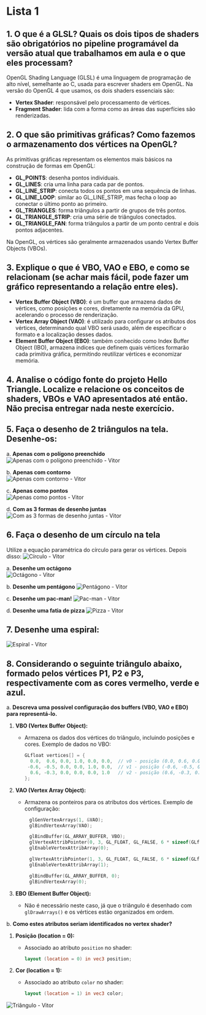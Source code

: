 # Lista 1

## 1. O que é a GLSL? Quais os dois tipos de shaders são obrigatórios no pipeline programável da versão atual que trabalhamos em aula e o que eles processam?

OpenGL Shading Language (GLSL) é uma linguagem de programação de alto nível, semelhante ao C, usada para escrever shaders em OpenGL. Na versão do OpenGL 4 que usamos, os dois shaders essenciais são:

- **Vertex Shader**: responsável pelo processamento de vértices.
- **Fragment Shader**: lida com a forma como as áreas das superfícies são renderizadas.

## 2. O que são primitivas gráficas? Como fazemos o armazenamento dos vértices na OpenGL?

As primitivas gráficas representam os elementos mais básicos na construção de formas em OpenGL:

- **GL_POINTS**: desenha pontos individuais.
- **GL_LINES**: cria uma linha para cada par de pontos.
- **GL_LINE_STRIP**: conecta todos os pontos em uma sequência de linhas.
- **GL_LINE_LOOP**: similar ao GL_LINE_STRIP, mas fecha o loop ao conectar o último ponto ao primeiro.
- **GL_TRIANGLES**: forma triângulos a partir de grupos de três pontos.
- **GL_TRIANGLE_STRIP**: cria uma série de triângulos conectados.
- **GL_TRIANGLE_FAN**: forma triângulos a partir de um ponto central e dois pontos adjacentes.

Na OpenGL, os vértices são geralmente armazenados usando Vertex Buffer Objects (VBOs).

## 3. Explique o que é VBO, VAO e EBO, e como se relacionam (se achar mais fácil, pode fazer um gráfico representando a relação entre eles).

- **Vertex Buffer Object (VBO)**: é um buffer que armazena dados de vértices, como posições e cores, diretamente na memória da GPU, acelerando o processo de renderização.
- **Vertex Array Object (VAO)**: é utilizado para configurar os atributos dos vértices, determinando qual VBO será usado, além de especificar o formato e a localização desses dados.
- **Element Buffer Object (EBO)**: também conhecido como Index Buffer Object (IBO), armazena índices que definem quais vértices formarão cada primitiva gráfica, permitindo reutilizar vértices e economizar memória.

## 4. Analise o código fonte do projeto Hello Triangle. Localize e relacione os conceitos de shaders, VBOs e VAO apresentados até então. Não precisa entregar nada neste exercício.

## 5. Faça o desenho de 2 triângulos na tela. Desenhe-os:

a. **Apenas com o polígono preenchido**
![Apenas com o polígono preenchido - Vitor](/Lista1/Lista1_5_Triangulo/Prints/5_a.png)

b. **Apenas com contorno**  
![Apenas com contorno - Vitor](/Lista1/Lista1_5_Triangulo/Prints/5_b.png)

c. **Apenas como pontos**  
![Apenas como pontos - Vitor](/Lista1/Lista1_5_Triangulo/Prints/5_c.png)

d. **Com as 3 formas de desenho juntas**
![Com as 3 formas de desenho juntas - Vitor](/Lista1/Lista1_5_Triangulo/Prints/5_d.png)

## 6. Faça o desenho de um círculo na tela

Utilize a equação paramétrica do círculo para gerar os vértices. Depois disso:
![Círculo - Vitor](/Lista1/Lista1_6_Circulo/Prints/6.png)

a. **Desenhe um octágono**  
![Octágono - Vitor](/Lista1/Lista1_6_Circulo/Prints/6_a.png)

b. **Desenhe um pentágono**
![Pentágono - Vitor](/Lista1/Lista1_6_Circulo/Prints/6_b.png)

c. **Desenhe um pac-man!**
![Pac-man - Vitor](/Lista1/Lista1_6_Circulo/Prints/6_c.png)

d. **Desenhe uma fatia de pizza**
![Pizza - Vitor](/Lista1/Lista1_6_Circulo/Prints/6_d.png)

## 7. Desenhe uma espiral:

![Espiral - Vitor](/Lista1/Lista1_7_Espiral/Prints/7.png)

## 8. Considerando o seguinte triângulo abaixo, formado pelos vértices P1, P2 e P3, respectivamente com as cores vermelho, verde e azul.

a. **Descreva uma possível configuração dos buffers (VBO, VAO e EBO) para representá-lo.**

1. **VBO (Vertex Buffer Object):**

   - Armazena os dados dos vértices do triângulo, incluindo posições e cores. Exemplo de dados no VBO:
     ```cpp
     GLfloat vertices[] = {
       0.0,  0.6, 0.0, 1.0, 0.0, 0.0,  // v0 - posição (0.0, 0.6, 0.0), cor (1.0, 0.0, 0.0)
      -0.6, -0.5, 0.0, 0.0, 1.0, 0.0,  // v1 - posição (-0.6, -0.5, 0.0), cor (0.0, 1.0, 0.0)
       0.6, -0.3, 0.0, 0.0, 0.0, 1.0   // v2 - posição (0.6, -0.3, 0.0), cor (0.0, 0.0, 1.0)
     };
     ```

2. **VAO (Vertex Array Object):**

   - Armazena os ponteiros para os atributos dos vértices. Exemplo de configuração:

   ```cpp
        glGenVertexArrays(1, &VAO);
        glBindVertexArray(VAO);

        glBindBuffer(GL_ARRAY_BUFFER, VBO);
        glVertexAttribPointer(0, 3, GL_FLOAT, GL_FALSE, 6 * sizeof(GLfloat), (GLvoid*)0);   // Atributo posição
        glEnableVertexAttribArray(0);

        glVertexAttribPointer(1, 3, GL_FLOAT, GL_FALSE, 6 * sizeof(GLfloat), (GLvoid*)(3 * sizeof(GLfloat)));  // Atributo cor
        glEnableVertexAttribArray(1);

        glBindBuffer(GL_ARRAY_BUFFER, 0);
        glBindVertexArray(0);
   ```

3. **EBO (Element Buffer Object):**
   - Não é necessário neste caso, já que o triângulo é desenhado com `glDrawArrays()` e os vértices estão organizados em ordem.

b. **Como estes atributos seriam identificados no vertex shader?**

1. **Posição (location = 0):**

   - Associado ao atributo `position` no shader:
     ```glsl
     layout (location = 0) in vec3 position;
     ```

2. **Cor (location = 1):**
   - Associado ao atributo `color` no shader:
     ```glsl
     layout (location = 1) in vec3 color;
     ```

![Triângulo - Vitor](/Lista1/Lista1_8_Triangulo/Prints/8.png)
